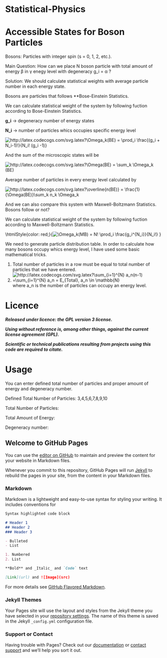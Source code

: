 
<link rel="stylesheet" href="https://cdn.jsdelivr.net/npm/katex@0.10.2/dist/katex.min.css" integrity="sha384-yFRtMMDnQtDRO8rLpMIKrtPCD5jdktao2TV19YiZYWMDkUR5GQZR/NOVTdquEx1j" crossorigin="anonymous">
<script defer src="https://cdn.jsdelivr.net/npm/katex@0.10.2/dist/katex.min.js" integrity="sha384-9Nhn55MVVN0/4OFx7EE5kpFBPsEMZxKTCnA+4fqDmg12eCTqGi6+BB2LjY8brQxJ" crossorigin="anonymous"></script>
<script defer src="https://cdn.jsdelivr.net/npm/katex@0.10.2/dist/contrib/auto-render.min.js" integrity="sha384-kWPLUVMOks5AQFrykwIup5lo0m3iMkkHrD0uJ4H5cjeGihAutqP0yW0J6dpFiVkI" crossorigin="anonymous" onload="renderMathInElement(document.body);"></script>


# Statistical-Physics

# Accessible States for Boson Particles

Bosons: Particles with integer spin (s = 0, 1, 2, etc.). 

Main Question: How can we place N boson particle with total amount of energy β in γ enegy level with degeneracy g_i = α ?

Solution: We should calculate statistical weights with average particle number in each energy state.

Bosons are particles that follows **Bose-Einstein Statistics. 

We can calculate statistical weight of the system by following fuction according to Bose-Einstein Statistics.

**g_i** -> degeneracy number of energy states

**N_i** -> number of particles whics occupies specific energy level

<img src="http://latex.codecogs.com/svg.latex?\Omega_k(BE)&space;=&space;\prod_i&space;\frac{(g_i&space;&plus;&space;N_i-1)!}{N_i!&space;(g_i&space;-1)}&space;" title="http://latex.codecogs.com/svg.latex?\Omega_k(BE) = \prod_i \frac{(g_i + N_i-1)!}{N_i! (g_i -1)} " />

And the sum of the microscopic states will be

<img src="http://latex.codecogs.com/svg.latex?\Omega(BE)&space;=&space;\sum_k&space;\Omega_k&space;(BE)&space;" title="http://latex.codecogs.com/svg.latex?\Omega(BE) = \sum_k \Omega_k (BE) " />

Average number of particles in every energy level calculated by

<img src="http://latex.codecogs.com/svg.latex?\overline{n(BE)}&space;=&space;\frac{1}{\Omega(BE)}\sum_k&space;n_k&space;\Omega_k" title="http://latex.codecogs.com/svg.latex?\overline{n(BE)} = \frac{1}{\Omega(BE)}\sum_k n_k \Omega_k" />


And we can also compare this system with Maxwell-Boltzmann Statistics. Bosons follow or not?

We can calculate statistical weight of the system by following fuction according to Maxwell-Boltzmann Statistics.


 \htmlStyle{color: red;}{<img src="https://latex.codecogs.com/svg.image?\Omega_k(MB)&space;=&space;N!&space;\prod_i&space;\frac{g_i^{N_i}}{N_i!}" title="\Omega_k(MB) = N! \prod_i \frac{g_i^{N_i}}{N_i!}" /> }


We need to generate particle distribution table. In order to calculate how many bosons occupy whics energy level, I have used some basic mathematical tricks.

1) Total number of particles in a row must be equal to total number of particles that we have entered.
2) <img src="http://latex.codecogs.com/svg.latex?\sum_{i=1}^{N}&space;a_n(n-1)&space;=\sum_{i=1}^{N}&space;a_n&space;=&space;E_{Total},&space;a_n&space;\in&space;\mathbb{N}" title="http://latex.codecogs.com/svg.latex?\sum_{i=1}^{N} a_n(n-1) =\sum_{i=1}^{N} a_n = E_{Total}, a_n \in \mathbb{N}" /> where a_n is the number of particles can occupy an energy level.

# Licence

***Released under licence: the GPL version 3 license.***

***Using without reference is, among other things, against the current license agreement (GPL).***

***Scientific or technical publications resulting from projects using this code are required to citate.***

# Usage 

You can enter defined total number of particles and proper amount of energy and degeneracy number.

Defined Total Number of Particles: 3,4,5,6,7,8,9,10

Total Number of Particles:

Total Amount of Energy:

Degeneracy number:













## Welcome to GitHub Pages

You can use the [editor on GitHub](https://github.com/kadirtastepe/Statistical-Physics/edit/gh-pages/index.md) to maintain and preview the content for your website in Markdown files.

Whenever you commit to this repository, GitHub Pages will run [Jekyll](https://jekyllrb.com/) to rebuild the pages in your site, from the content in your Markdown files.

### Markdown

Markdown is a lightweight and easy-to-use syntax for styling your writing. It includes conventions for

```markdown
Syntax highlighted code block

# Header 1
## Header 2
### Header 3

- Bulleted
- List

1. Numbered
2. List

**Bold** and _Italic_ and `Code` text

[Link](url) and ![Image](src)
```

For more details see [GitHub Flavored Markdown](https://guides.github.com/features/mastering-markdown/).

### Jekyll Themes

Your Pages site will use the layout and styles from the Jekyll theme you have selected in your [repository settings](https://github.com/kadirtastepe/Statistical-Physics/settings/pages). The name of this theme is saved in the Jekyll `_config.yml` configuration file.

### Support or Contact

Having trouble with Pages? Check out our [documentation](https://docs.github.com/categories/github-pages-basics/) or [contact support](https://support.github.com/contact) and we’ll help you sort it out.
